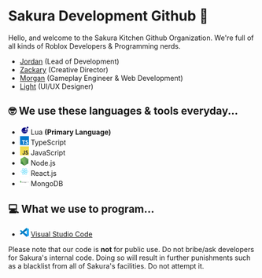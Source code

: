 # Sakura Development Github 🥢

Hello, and welcome to the Sakura Kitchen Github Organization. We're full of all kinds of Roblox Developers & Programming nerds.

* [Jordan](https://github.com/nodoubtjordan) (Lead of Development)
* [Zackary](https://github.com/nodoubtzack) (Creative Director)
* [Morgan](https://github.com/mvvrgan) (Gameplay Engineer & Web Development)
* [Light](https://github.com/liteless) (UI/UX Designer)

## 🤓 We use these languages & tools everyday...

* <img height="18" src="https://github.com/github/explore/blob/main/topics/lua/lua.png?raw=true"> Lua **(Primary Language)**
* <img height="18" src="https://github.com/github/explore/blob/main/topics/typescript/typescript.png?raw=true"> TypeScript
* <img height="18" src="https://github.com/github/explore/blob/main/topics/javascript/javascript.png?raw=true"> JavaScript
* <img height="18" src="https://github.com/github/explore/blob/main/topics/nodejs/nodejs.png?raw=true"> Node.js
* <img height="18" src="https://github.com/github/explore/blob/main/topics/react/react.png"> React.js
* <img height="18" src="https://github.com/github/explore/blob/main/topics/mongodb/mongodb.png"> MongoDB

## 💻 What we use to program...

* <img height="18" src="https://github.com/github/explore/blob/main/topics/visual-studio-code/visual-studio-code.png?raw=true"> [Visual Studio Code](https://code.visualstudio.com/)

Please note that our code is **not** for public use. Do not bribe/ask developers for Sakura's internal code. Doing so will result in further punishments such as a blacklist from all of Sakura's facilities. Do not attempt it.
